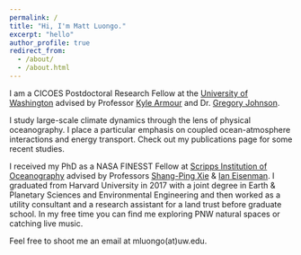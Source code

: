 ```yaml
---
permalink: /
title: "Hi, I'm Matt Luongo."
excerpt: "hello"
author_profile: true
redirect_from: 
  - /about/
  - /about.html
---
```

		
I am a CICOES Postdoctoral Research Fellow at the [University of Washington](https://environment.uw.edu/) advised by Professor [Kyle Armour](https://faculty.washington.edu/karmour/) and Dr. [Gregory Johnson]([https://www.pmel.noaa.gov/scientist/dr-gregory-c-johnson](https://floats.pmel.noaa.gov/gregory-c-johnson-home-page)). 
		
I study large-scale climate dynamics through the lens of physical oceanography. I place a particular emphasis on coupled ocean-atmosphere interactions and energy transport. Check out my publications page for some recent studies.

I received my PhD as a NASA FINESST Fellow at [Scripps Institution of Oceanography](https://scripps.ucsd.edu/) advised by Professors [Shang-Ping Xie](https://sxie.scrippsprofiles.ucsd.edu/) & [Ian Eisenman](https://ieisenman.scrippsprofiles.ucsd.edu/). I graduated from Harvard University in 2017 with a joint degree in Earth & Planetary Sciences and Environmental Engineering and then worked as a utility consultant and a research assistant for a land trust before graduate school. In my free time you can find me exploring PNW natural spaces or catching live music.

Feel free to shoot me an email at mluongo(at)uw.edu.
